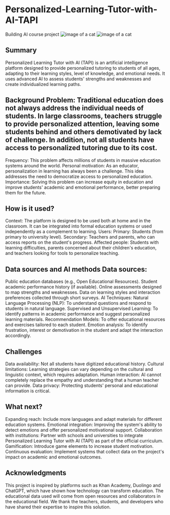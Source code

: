 # Personalized-Learning-Tutor-with-AI-TAPI
Building AI course project
![image of a cat](./images/Idea4.0_Gemini.jpg)
![image of a cat](./images/Idea1_ChatGPT.webp)

## Summary
Personalized Learning Tutor with AI (TAPI) is an artificial intelligence platform designed to provide personalized tutoring to students of all ages, adapting to their learning styles, level of knowledge, and emotional needs. It uses advanced AI to assess students' strengths and weaknesses and create individualized learning paths.
 ## Background Problem: Traditional education does not always address the individual needs of students. In large classrooms, teachers struggle to provide personalized attention, leaving some students behind and others demotivated by lack of challenge. In addition, not all students have access to personalized tutoring due to its cost.
Frequency: This problem affects millions of students in massive education systems around the world.
Personal motivation: As an educator, personalization in learning has always been a challenge. This idea addresses the need to democratize access to personalized education.
Importance: Solving this problem can increase equity in education and improve students' academic and emotional performance, better preparing them for the future.

## How is it used?
Context: The platform is designed to be used both at home and in the classroom. It can be integrated into formal education systems or used independently as a complement to learning.
Users:
Primary: Students (from primary to university level).
Secondary: Teachers and parents, who can access reports on the student's progress.
Affected people: Students with learning difficulties, parents concerned about their children's education, and teachers looking for tools to personalize teaching.

## Data sources and AI methods Data sources:
Public education databases (e.g., Open Educational Resources).
Student academic performance history (if available).
Online assessments designed to map strengths and weaknesses.
Data on learning styles and interaction preferences collected through short surveys.
AI Techniques:
Natural Language Processing (NLP): To understand questions and respond to students in natural language.
Supervised and Unsupervised Learning: To identify patterns in academic performance and suggest personalized learning materials.
Recommendation Models: To offer educational resources and exercises tailored to each student.
Emotion analysis: To identify frustration, interest or demotivation in the student and adapt the interaction accordingly.

## Challenges
Data availability: Not all students have digitized educational history.
Cultural limitations: Learning strategies can vary depending on the cultural and linguistic context, which requires adaptation.
Human interaction: AI cannot completely replace the empathy and understanding that a human teacher can provide.
Data privacy: Protecting students' personal and educational information is critical.

## What next?
Expanding reach: Include more languages and adapt materials for different education systems.
Emotional integration: Improving the system's ability to detect emotions and offer personalized motivational support.
Collaboration with institutions: Partner with schools and universities to integrate Personalized Learning Tutor with AI (TAPI) as part of the official curriculum.
Gamification: Introduce game elements to increase student motivation.
Continuous evaluation: Implement systems that collect data on the project's impact on academic and emotional outcomes.

## Acknowledgments
This project is inspired by platforms such as Khan Academy, Duolingo and ChatGPT, which have shown how technology can transform education. The educational data used will come from open resources and collaborators in the educational field. We thank the teachers, students, and developers who have shared their expertise to inspire this solution.
